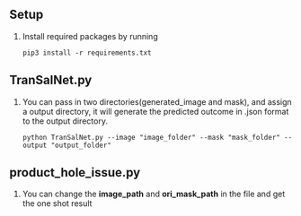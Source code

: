 ## Setup
1. Install required packages by running
    ```
    pip3 install -r requirements.txt
    ```

## TranSalNet.py
1. You can pass in two directories(generated_image and mask), and assign a output directory, it will generate the predicted outcome in .json format to the output directory.
    ```
    python TranSalNet.py --image "image_folder" --mask "mask_folder" --output "output_folder"
    ```

## product_hole_issue.py
1. You can change the **image_path** and **ori_mask_path** in the file and get the one shot result
